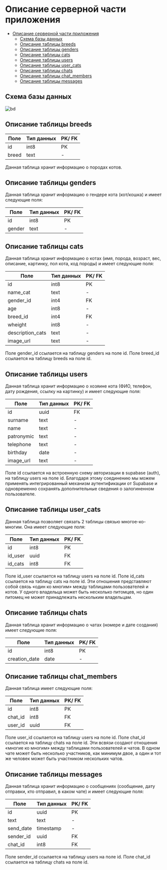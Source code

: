 # Описание серверной части приложения

- [Описание серверной части приложения](#описание-серверной-части-приложения)
  - [Схема базы данных](#схема-базы-данных)
  - [Описание таблицы breeds](#описание-таблицы-breeds)
  - [Описание таблицы genders](#описание-таблицы-genders)
  - [Описание таблицы cats](#описание-таблицы-cats)
  - [Описание таблицы users](#описание-таблицы-users)
  - [Описание таблицы user\_cats](#описание-таблицы-user_cats)
  - [Описание таблицы chats](#описание-таблицы-chats)
  - [Описание таблицы chat\_members](#описание-таблицы-chat_members)
  - [Описание таблицы messages](#описание-таблицы-messages)

## Схема базы данных
![bd](/Image_database.png)


## Описание таблицы breeds

| Поле| Тип данных | PK/ FK | 
| -------------- | ------ | ---- |
| id | int8 | PK |
| breed | text | - |

Данная таблица хранит информацию о породах котов.

## Описание таблицы genders
Данная таблица хранит информацию о гендере кота (кот/кошка) и имеет следующие поля:   

| Поле| Тип данных | PK/ FK | 
|--------------|------|----|
| id           | int8 | PK |
| gender       | text | -  |

## Описание таблицы cats
Данная таблица хранит информацию о котах (имя, порода, возраст, вес, описание, картинку, пол кота, код породы) и имеет следующие поля:   

| Поле| Тип данных | PK/ FK | 
|------------------|------|----|
| id               | int8 | PK |
| name_cat         | text | -  |
| gender_id        | int4 | FK |
| age              | int8 | -  |
| breed_id         | int4 | FK |
| wheight          | int8 | -  |
| description_cats | text | -  |
| image_url        | text | -  |

Поле gender_id ссылается на таблицу genders на поле id.
Поле breed_id ссылается на таблицу breeds на поле id.

## Описание таблицы users
Данная таблица хранит информацию о хозяине кота (ФИО, телефон, дату рождения, ссылку на картинку) и имеет следующие поля:   

| Поле| Тип данных | PK/ FK | 
|------------|------|----|
| id         | uuid | FK |
| surname    | text | -  |
| name       | text | -  |
| patronymic | text | -  |
| telephone  | text | -  |
| birthday   | date | -  |
| image_url  | text | -  |


Поле id ссылается на встроенную схему авторизации в supabase (auth), на таблицу users на поле id. Благодаря этому соединению мы можем применять интегрированный механизм аутентификации от Supabase и одновременно сохранять дополнительные сведения о залогиненном пользователе.

## Описание таблицы user_cats
Данная таблица позволяет связать 2 таблицы связью многое-ко-многим. Она имеет следующие поля:   

| Поле| Тип данных | PK/ FK | 
|--------------|------|----|
| id           | int8 | PK |
| id_user      | uuid | FK |
| id_cats      | int8 | FK |

Поле id_user ссылается на таблицу users на поле id.
Поле id_cats ссылается на таблицу cats на поле id.
Эти отношения представляют собой связь «один ко многим» между таблицами пользователей и котов. У одного владельца может быть несколько питомцев, но один питомец не может принадлежать нескольким владельцам.

## Описание таблицы chats
Данная таблица хранит информацию о чатах (номере и дате создания) имеет следующие поля:   

| Поле| Тип данных | PK/ FK | 
|---------------|------|----|
| id            | int8 | PK |
| creation_date | date | -  |

## Описание таблицы chat_members
Данная таблица имеет следующие поля:   

| Поле| Тип данных | PK/ FK | 
|--------------|------|----|
| id           | int8 | PK |
| chat_id      | int8 | FK |
| user_id      | uuid | FK |

Поле user_id ссылается на таблицу users на поле id.
Поле chat_id ссылается на таблицу chats на поле id.
Эти всвязи создают отношения «многие ко многим» между таблицами пользователей и чатов. В одном чате может быть несколько участников, как минимум двое, а один и тот же человек может быть участником нескольких чатов.

## Описание таблицы messages
Данная таблица хранит информацию о сообщениях (сообщение, дату отправки, кто отправил, в каком чате) и имеет следующие поля:   

| Поле| Тип данных | PK/ FK | 
|------------|-----------|----|
| id         | uuid      | PK |
| text       | text      | -  |
| send_date  | timestamp | -  |
| sender_id  | uuid      | FK |
| chat_id    | int8      | FK |

Поле sender_id ссылается на таблицу users на поле id.
Поле chat_id ссылается на таблицу chats на поле id.


